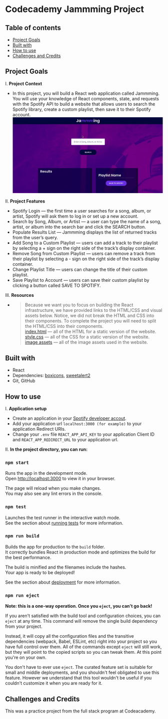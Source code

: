 # Codecademy Jammming Project

## Table of contents

- [Project Goals](#project-goals)
- [Built with](#built-with)
- [How to use](#how-to-use)
- [Challenges and Credits](#challenges-and-credits)

## Project Goals

I. **Project Context**

- In this project, you will build a React web application called Jammming. You will use your knowledge of React components, state, and requests with the Spotify API to build a website that allows users to search the Spotify library, create a custom playlist, then save it to their Spotify account.
  ![image](https://github.com/RahimGuerfi/Jammming/blob/3ca9ecccc6913b746b03f14c72d42866208c8ee6/public/preview.gif)

II. **Project Features**

- Spotify Login — the first time a user searches for a song, album, or artist, Spotify will ask them to log in or set up a new account.
- Search by Song, Album, or Artist — a user can type the name of a song, artist, or album into the search bar and click the SEARCH button.
- Populate Results List — Jammming displays the list of returned tracks from the user’s query.
- Add Song to a Custom Playlist — users can add a track to their playlist by selecting a + sign on the right side of the track’s display container.
- Remove Song from Custom Playlist — users can remove a track from their playlist by selecting a - sign on the right side of the track’s display container.
- Change Playlist Title — users can change the title of their custom playlist.
- Save Playlist to Account — users can save their custom playlist by clicking a button called SAVE TO SPOTIFY.

III. **Resources**

- > Because we want you to focus on building the React infrastructure, we have provided links to the HTML/CSS and visual assets below. Notice, we did not break the HTML and CSS into their components. To complete the project you will need to split the HTML/CSS into their components.
  > <br> [index.html](https://s3.amazonaws.com/codecademy-content/programs/react/jammming/static-html-css/indexHtml.txt) — all of the HTML for a static version of the website.
  > <br> [style.css](https://s3.amazonaws.com/codecademy-content/programs/react/jammming/static-html-css/indexCss.txt) — all of the CSS for a static version of the website.
  > <br> [image assets](https://s3.amazonaws.com/codecademy-content/programs/react/jammming/image_assets.zip) — all of the image assets used in the website.

## Built with

- React
- Dependencies: [boxicons](https://boxicons.com/), [sweetalert2](https://sweetalert2.github.io/)
- Git, GitHub

## How to use

I. **Application setup**

- Create an application in your [Spotify developer accout](https://developer.spotify.com/dashboard/applications).
- Add your application url `localhost:3000 (for example)` to your application Redirect URIs.
- Change your `.env` file `REACT_APP_API_KEY` to your application Client ID and `REACT_APP_REDIRECT_URL` to your application url.

II. **In the project directory, you can run:**

### `npm start`

Runs the app in the development mode.\
Open [http://localhost:3000](http://localhost:3000) to view it in your browser.

The page will reload when you make changes.\
You may also see any lint errors in the console.

### `npm test`

Launches the test runner in the interactive watch mode.\
See the section about [running tests](https://facebook.github.io/create-react-app/docs/running-tests) for more information.

### `npm run build`

Builds the app for production to the `build` folder.\
It correctly bundles React in production mode and optimizes the build for the best performance.

The build is minified and the filenames include the hashes.\
Your app is ready to be deployed!

See the section about [deployment](https://facebook.github.io/create-react-app/docs/deployment) for more information.

### `npm run eject`

**Note: this is a one-way operation. Once you `eject`, you can't go back!**

If you aren't satisfied with the build tool and configuration choices, you can `eject` at any time. This command will remove the single build dependency from your project.

Instead, it will copy all the configuration files and the transitive dependencies (webpack, Babel, ESLint, etc) right into your project so you have full control over them. All of the commands except `eject` will still work, but they will point to the copied scripts so you can tweak them. At this point you're on your own.

You don't have to ever use `eject`. The curated feature set is suitable for small and middle deployments, and you shouldn't feel obligated to use this feature. However we understand that this tool wouldn't be useful if you couldn't customize it when you are ready for it.

## Challenges and Credits

This was a practice project from the full stack program at Codeacademy.
